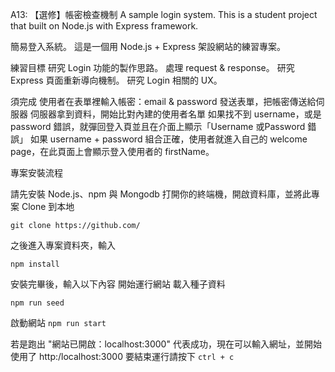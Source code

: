 A13: 【選修】帳密檢查機制
A sample login system.
This is a student project that built on Node.js with Express framework.

簡易登入系統。
這是一個用 Node.js + Express 架設網站的練習專案。

練習目標
研究 Login 功能的製作思路。
處理 request & response。
研究 Express 頁面重新導向機制。
研究 Login 相關的 UX。

須完成
使用者在表單裡輸入帳密：email & password
發送表單，把帳密傳送給伺服器
伺服器拿到資料，開始比對內建的使用者名單
如果找不到 username，或是 password 錯誤，就彈回登入頁並且在介面上顯示「Username 或Password 錯誤」
如果 username + password 組合正確，使用者就進入自己的 welcome page，在此頁面上會顯示登入使用者的 firstName。

專案安裝流程

請先安裝 Node.js、npm 與 Mongodb
打開你的終端機，開啟資料庫，並將此專案 Clone 到本地

``
git clone https://github.com/
``

之後進入專案資料夾，輸入

``
npm install
``

安裝完畢後，輸入以下內容 開始運行網站
載入種子資料 

``
npm run seed
``

啟動網站 
``
npm run start
``

若是跑出 "網站已開啟：localhost:3000" 代表成功，現在可以輸入網址，並開始使用了
http:/localhost:3000
要結束運行請按下 
``
ctrl + c
``
